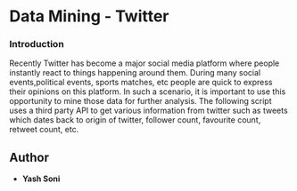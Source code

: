 # Data Mining - Twitter
### Introduction
Recently Twitter has become a major social media platform where people instantly react to things happening around them. During many social events,political events, sports matches, etc people are quick to express their opinions on this platform. In such a scenario, it is important to use this opportunity to mine those data for further analysis. The following script uses a third party API to get various information from twitter such as tweets which dates back to origin of twitter, follower count, favourite count, retweet count, etc. 

## Author

* **Yash Soni**
